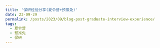 ```yaml
---
title: '保研经验分享(夏令营+预推免)'
date: 23-09-29
permalink: /posts/2023/09/blog-post-graduate-interview-experience/
tags:
  - 夏令营
  - 预推免
  - 保研
---
```

